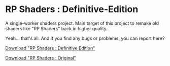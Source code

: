 # RP Shaders : Definitive-Edition
A single-worker shaders project.
Main target of this project to remake old shaders like "RP Shaders" back in higher quality.

Yeah... that's all.
And if you find any bugs or problems, you can report here?


[Download "RP Shaders : Definitive Edition"](https://github.com/ShieruG/RP-Shaders_Definitive-Edition/releases/download/1.0.0/RP-Definitive.mcpack)

[Download "RP Shaders : Original"](https://www.google.com)
